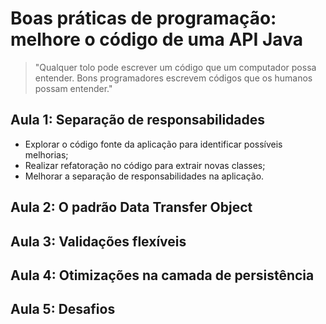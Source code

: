 # Boas práticas de programação: melhore o código de uma API Java

> "Qualquer tolo pode escrever um código que um computador possa entender. Bons programadores escrevem códigos que os humanos possam entender."


## Aula 1: Separação de responsabilidades

- Explorar o código fonte da aplicação para identificar possíveis melhorias;
- Realizar refatoração no código para extrair novas classes;
- Melhorar a separação de responsabilidades na aplicação.

## Aula 2: O padrão Data Transfer Object

## Aula 3: Validações flexíveis

## Aula 4: Otimizações na camada de persistência

## Aula 5: Desafios

